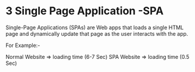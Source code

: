 # 3 Single Page Application -SPA

Single-Page Applications (SPAs) are Web apps that loads a single HTML page and dynamically update that page as the user interacts with the app.

For Example:-

Normal Website => loading time  (6-7 Sec)
SPA Website 	 => loading time  (0.5 Sec)